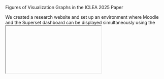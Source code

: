 Figures of Visualization Graphs in the ICLEA 2025 Paper

We created a research website and set up an environment where Moodle and the Superset dashboard can be displayed simultaneously using the <iframe> tag. The left side of Figure 1 is the Moodle screen, and the right side is the dashboard screen visualized by Apache Superset.  

![research website](image/res_web_site.png)
Figure 1  Screenshot of the system's dashboard embedded with Moodle learning content

# Graph No.1 : Frequency by access time
![graph no.1](image/gra_01_en.png)

# Graph No.2 : Engagement status
![graph no.2](image/gra_02_en.png)

# Graph No.3 : Graph chart
![graph no.3](image/gra_03_en.png)

# Graph No.4 : Graph chart V2
![graph no.4](image/gra_04_en.png)

# Graph No.5 : User activity frequency
![graph no.5](image/gra_05_en.png)

# Graph No.6 : Number of accesses (users / day)
![graph no.6](image/gra_06_en.png)

# Graph No.7 : Activity of all learners
![graph no.7](image/gra_07_en.png)

# Graph No.8 : Cumulative user events
![graph no.8](image/gra_08_en.png)

# Graph No.9 : LMS events
![graph no.9](image/gra_09_en.png)

# Graph No.10 : Task activity check (ECharts)
![graph no.10](image/gra_10_en.png)

# Graph No.11 : User activity history (ECharts)
![graph no.11](image/gra_11_en.png)

